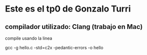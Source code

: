 # Este es el tp0 de Gonzalo Turri

## compilador utilizado: Clang (trabajo en Mac)

compile usando la linea 

gcc -g hello.c -std=c2x  -pedantic-errors -o hello
